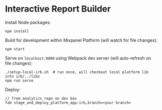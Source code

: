 Interactive Report Builder
==========================

Install Node packages:
```
npm install
```

Build for development within Mixpanel Platform (will watch for file changes):
```
npm start
```

Serve on `localhost:8080` using Webpack dev server (will auto-refresh on file changes):
```
./setup-local-irb.sh  # run once, will checkout local platform lib into irb/../libs
npm run serve
```

Deploy:
```
// from analytics repo on dev box
fab stage_and_deploy_platform_app:irb,branch=<your branch>
```
